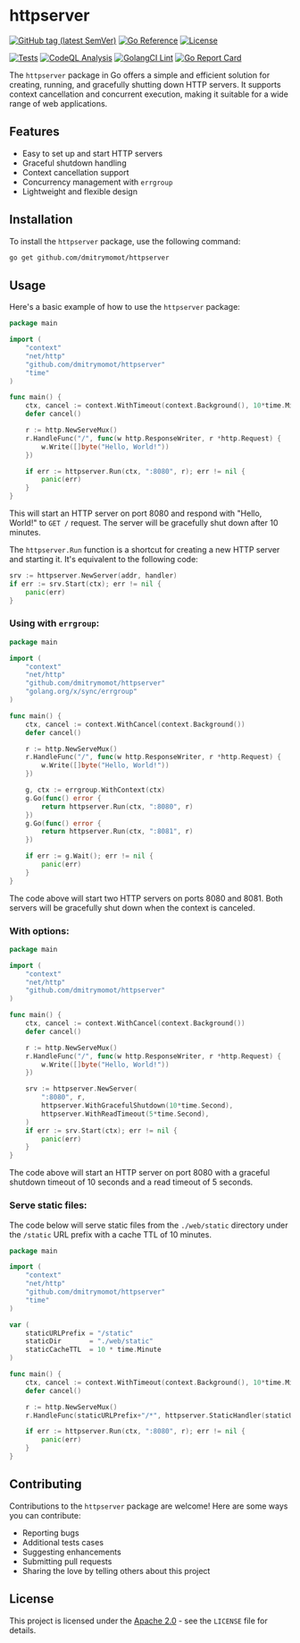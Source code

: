 # httpserver

[![GitHub tag (latest SemVer)](https://img.shields.io/github/tag/dmitrymomot/httpserver)](https://github.com/dmitrymomot/httpserver)
[![Go Reference](https://pkg.go.dev/badge/github.com/dmitrymomot/httpserver.svg)](https://pkg.go.dev/github.com/dmitrymomot/httpserver)
[![License](https://img.shields.io/github/license/dmitrymomot/httpserver)](https://github.com/dmitrymomot/httpserver/blob/main/LICENSE)

[![Tests](https://github.com/dmitrymomot/httpserver/actions/workflows/tests.yml/badge.svg)](https://github.com/dmitrymomot/httpserver/actions/workflows/tests.yml)
[![CodeQL Analysis](https://github.com/dmitrymomot/httpserver/actions/workflows/codeql-analysis.yml/badge.svg)](https://github.com/dmitrymomot/httpserver/actions/workflows/codeql-analysis.yml)
[![GolangCI Lint](https://github.com/dmitrymomot/httpserver/actions/workflows/golangci-lint.yml/badge.svg)](https://github.com/dmitrymomot/httpserver/actions/workflows/golangci-lint.yml)
[![Go Report Card](https://goreportcard.com/badge/github.com/dmitrymomot/httpserver)](https://goreportcard.com/report/github.com/dmitrymomot/httpserver)

The `httpserver` package in Go offers a simple and efficient solution for creating, running, and gracefully shutting down HTTP servers. It supports context cancellation and concurrent execution, making it suitable for a wide range of web applications.

## Features

- Easy to set up and start HTTP servers
- Graceful shutdown handling
- Context cancellation support
- Concurrency management with `errgroup`
- Lightweight and flexible design

## Installation

To install the `httpserver` package, use the following command:

```bash
go get github.com/dmitrymomot/httpserver
```

## Usage

Here's a basic example of how to use the `httpserver` package:

```go
package main

import (
    "context"
    "net/http"
    "github.com/dmitrymomot/httpserver"
    "time"
)

func main() {
    ctx, cancel := context.WithTimeout(context.Background(), 10*time.Minute)
    defer cancel()

    r := http.NewServeMux()
    r.HandleFunc("/", func(w http.ResponseWriter, r *http.Request) {
        w.Write([]byte("Hello, World!"))
    })

    if err := httpserver.Run(ctx, ":8080", r); err != nil {
        panic(err)
    }
}
```

This will start an HTTP server on port 8080 and respond with "Hello, World!" to `GET /` request. The server will be gracefully shut down after 10 minutes.

The `httpserver.Run` function is a shortcut for creating a new HTTP server and starting it. It's equivalent to the following code:

```go
srv := httpserver.NewServer(addr, handler)
if err := srv.Start(ctx); err != nil {
    panic(err)
}
```

### Using with `errgroup`:

```go
package main

import (
    "context"
    "net/http"
    "github.com/dmitrymomot/httpserver"
    "golang.org/x/sync/errgroup"
)

func main() {
    ctx, cancel := context.WithCancel(context.Background())
    defer cancel()

    r := http.NewServeMux()
    r.HandleFunc("/", func(w http.ResponseWriter, r *http.Request) {
        w.Write([]byte("Hello, World!"))
    })

    g, ctx := errgroup.WithContext(ctx)
    g.Go(func() error {
        return httpserver.Run(ctx, ":8080", r)
    })
    g.Go(func() error {
        return httpserver.Run(ctx, ":8081", r)
    })

    if err := g.Wait(); err != nil {
        panic(err)
    }
}
```

The code above will start two HTTP servers on ports 8080 and 8081. Both servers will be gracefully shut down when the context is canceled.

### With options:

```go
package main

import (
    "context"
    "net/http"
    "github.com/dmitrymomot/httpserver"
)

func main() {
    ctx, cancel := context.WithCancel(context.Background())
    defer cancel()

    r := http.NewServeMux()
    r.HandleFunc("/", func(w http.ResponseWriter, r *http.Request) {
        w.Write([]byte("Hello, World!"))
    })

    srv := httpserver.NewServer(
        ":8080", r, 
        httpserver.WithGracefulShutdown(10*time.Second),
        httpserver.WithReadTimeout(5*time.Second),
    )
    if err := srv.Start(ctx); err != nil {
        panic(err)
    }
}
```

The code above will start an HTTP server on port 8080 with a graceful shutdown timeout of 10 seconds and a read timeout of 5 seconds.

### Serve static files:

The code below will serve static files from the `./web/static` directory under the `/static` URL prefix with a cache TTL of 10 minutes.

```go
package main

import (
    "context"
    "net/http"
    "github.com/dmitrymomot/httpserver"
    "time"
)

var (
    staticURLPrefix = "/static"
    staticDir       = "./web/static"
    staticCacheTTL  = 10 * time.Minute
)

func main() {
    ctx, cancel := context.WithTimeout(context.Background(), 10*time.Minute)
    defer cancel()

    r := http.NewServeMux()
	r.HandleFunc(staticURLPrefix+"/*", httpserver.StaticHandler(staticURLPrefix, http.Dir(staticDir), staticCacheTTL))

    if err := httpserver.Run(ctx, ":8080", r); err != nil {
        panic(err)
    }
}
```

## Contributing

Contributions to the `httpserver` package are welcome! Here are some ways you can contribute:

- Reporting bugs
- Additional tests cases
- Suggesting enhancements
- Submitting pull requests
- Sharing the love by telling others about this project

## License

This project is licensed under the [Apache 2.0](LICENSE) - see the `LICENSE` file for details.
